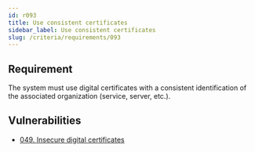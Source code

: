 ```yaml
---
id: r093
title: Use consistent certificates
sidebar_label: Use consistent certificates
slug: /criteria/requirements/093
---
```


## Requirement

The system must use digital certificates
with a consistent identification
of the associated organization
(service, server, etc.).

## Vulnerabilities

- [049. Insecure digital certificates](/criteria/vulnerabilities/049)

